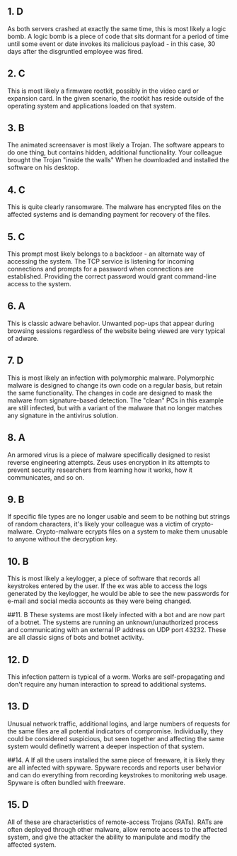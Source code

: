 ## 1. D
As both servers crashed at exactly the same time, this is most likely a logic bomb. A logic bomb is a piece of code that sits dormant for a period of time until some event or date invokes its malicious payload - in this case, 30 days after the disgruntled employee was fired. 

## 2. C
This is most likely a firmware rootkit, possibly in the video card or expansion card. In the given scenario, the rootkit has reside outside of the operating system and applications loaded on that system. 

## 3. B 
The animated screensaver is most likely a Trojan. The software appears to do one thing, but contains hidden, additional functionality. Your colleague brought the Trojan "inside the walls" When he downloaded and installed the software on his desktop. 

## 4. C
This is quite clearly ransomware. The malware has encrypted files on the affected systems and is demanding payment for recovery of the files. 

## 5. C
This prompt most likely belongs to a backdoor - an alternate way of accessing the system. The TCP service is listening for incoming connections and prompts for a password when connections are established. Providing the correct password would grant command-line access to the system. 

## 6. A
This is classic adware behavior. Unwanted pop-ups that appear during browsing sessions regardless of the website being viewed are very typical of adware. 

## 7. D
This is most likely an infection with polymorphic malware. Polymorphic malware is designed to change its own code on a regular basis, but retain the same functionality. The changes in code are designed to mask the malware from signature-based detection. The "clean" PCs in this example are still infected, but with a variant of the malware that no longer matches any signature in the antivirus solution. 

## 8. A 
An armored virus is a piece of malware specifically designed to resist reverse engineering attempts. Zeus uses encryption in its attempts to prevent security researchers from learning how it works, how it communicates, and so on. 

## 9. B 
If specific file types are no longer usable and seem to be nothing but strings of random characters, it's likely your colleague was a victim of crypto-malware. Crypto-malware ecrypts files on a system to make them unusable to anyone without the decryption key. 

## 10. B
This is most likely a keylogger, a piece of software that records all keystrokes entered by the user. If the ex was able to access the logs generated by the keylogger, he would be able to see the new passwords for e-mail and social media accounts as they were being changed. 

##11. B
These systems are most likely infected with a bot and are now part of a botnet. The systems are running an unknown/unauthorized process and communicating with an external IP address on UDP port 43232. These are all classic signs of bots and botnet activity. 

## 12. D
This infection pattern is typical of a worm. Works are self-propagating and don't require any human interaction to spread to additional systems. 

## 13. D 
Unusual network traffic, additional logins, and large numbers of requests for the same files are all potential indicators of compromise. Individually, they could be considered suspicious, but seen together and affecting the same system would definetly warrent a deeper inspection of that system. 

##14. A 
If all the users installed the same piece of freeware, it is likely they are all infected with spyware. Spyware records and reports user behavior and can do everything from recording keystrokes to monitoring web usage. Spyware is often bundled with freeware. 

## 15. D
All of these are characteristics of remote-access Trojans (RATs). RATs are often deployed through other malware, allow remote access to the affected system, and give the attacker the ability to manipulate and modify the affected system. 